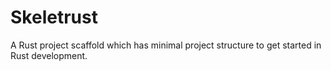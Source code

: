 Skeletrust
========
A Rust project scaffold which has minimal project structure to get started in 
Rust development.
